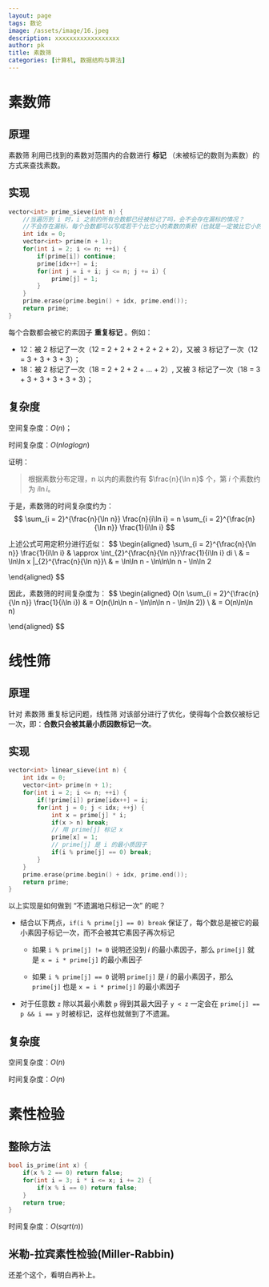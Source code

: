 ```yaml
---
layout: page
tags: 数论
image: /assets/image/16.jpeg
description: xxxxxxxxxxxxxxxxxx
author: pk
title: 素数筛
categories: [计算机, 数据结构与算法]
---
```


# 素数筛

## 原理

素数筛 利用已找到的素数对范围内的合数进行 **标记** （未被标记的数则为素数）的方式来查找素数。

## 实现

```cpp
vector<int> prime_sieve(int n) {
    //当遍历到 i 时，i 之前的所有合数都已经被标记了吗，会不会存在漏标的情况？
    //不会存在漏标，每个合数都可以写成若干个比它小的素数的乘积（也就是一定被比它小的素数标记过了）
    int idx = 0;
    vector<int> prime(n + 1);
    for(int i = 2; i <= n; ++i) {
        if(prime[i]) continue;
        prime[idx++] = i;
        for(int j = i + i; j <= n; j += i) {
            prime[j] = 1;
        }
    }
    prime.erase(prime.begin() + idx, prime.end());
    return prime;
}
```
每个合数都会被它的素因子 **重复标记** 。例如：
- 12：被 2 标记了一次（12 = 2 + 2 + 2 + 2 + 2 + 2），又被 3 标记了一次（12 = 3 + 3 + 3 + 3）；
- 18：被 2 标记了一次（18 = 2 + 2 + 2 + ... + 2）, 又被 3 标记了一次（18 = 3 + 3 + 3 + 3 + 3 + 3）；



## 复杂度

空间复杂度：$O(n)$；

时间复杂度：$O(nloglogn)$



证明：

> 根据素数分布定理，n 以内的素数约有 $\frac{n}{\ln n}$ 个，第 $i$ 个素数约为 $i\ln i$。

于是，素数筛的时间复杂度约为：
$$
\sum_{i = 2}^{\frac{n}{\ln n}} \frac{n}{i\ln i} = n \sum_{i = 2}^{\frac{n}{\ln n}} \frac{1}{i\ln i}
$$

上述公式可用定积分进行近似：
$$
\begin{aligned}
\sum_{i = 2}^{\frac{n}{\ln n}} \frac{1}{i\ln i} 
& \approx 
\int_{2}^{\frac{n}{\ln n}}\frac{1}{i\ln i} di \\
& =
\ln\ln x |_{2}^{\frac{n}{\ln n}}\\
& = \ln\ln n - \ln\ln\ln n - \ln\ln 2

\end{aligned}
$$

因此，素数筛的时间复杂度为：
$$
\begin{aligned}
O(n \sum_{i = 2}^{\frac{n}{\ln n}} \frac{1}{i\ln i})
& = 
O(n(\ln\ln n - \ln\ln\ln n - \ln\ln 2)) \\
& = 
O(n\ln\ln n)

\end{aligned}
$$



# 线性筛

## 原理

针对 素数筛 重复标记问题，线性筛 对该部分进行了优化，使得每个合数仅被标记一次，即：**合数只会被其最小质因数标记一次**。



## 实现

```cpp
vector<int> linear_sieve(int n) {
    int idx = 0;
    vector<int> prime(n + 1);
    for(int i = 2; i <= n; ++i) {
        if(!prime[i]) prime[idx++] = i;
        for(int j = 0; j < idx; ++j) {
            int x = prime[j] * i;
            if(x > n) break;
            // 用 prime[j] 标记 x
            prime[x] = 1;
            // prime[j] 是 i 的最小质因子
            if(i % prime[j] == 0) break;
        }
    }
    prime.erase(prime.begin() + idx, prime.end());
    return prime;
}
```

以上实现是如何做到 “不遗漏地只标记一次” 的呢？

- 结合以下两点，`if(i % prime[j] == 0) break` 保证了，每个数总是被它的最小素因子标记一次，而不会被其它素因子再次标记

    - 如果 `i % prime[j] != 0` 说明还没到 $i$ 的最小素因子，那么 `prime[j]` 就是 `x = i * prime[j]` 的最小素因子

    - 如果 `i % prime[j] == 0` 说明 `prime[j]` 是 $i$​ 的最小素因子，那么 `prime[j]` 也是 `x = i * prime[j]` 的最小素因子

- 对于任意数 `z` 除以其最小素数 `p` 得到其最大因子 `y < z` 一定会在 `prime[j] == p && i == y` 时被标记，这样也就做到了不遗漏。



## 复杂度

空间复杂度：$O(n)$

时间复杂度：$O(n)$



# 素性检验

## 整除方法



```c
bool is_prime(int x) {
    if(x % 2 == 0) return false;
    for(int i = 3; i * i <= x; i += 2) {
        if(x % i == 0) return false;
    }
    return true;
}
```
时间复杂度：$O(sqrt(n))$



## 米勒-拉宾素性检验(Miller-Rabbin)

还差个这个，看明白再补上。
